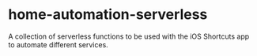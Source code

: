 # home-automation-serverless
A collection of serverless functions to be used with the iOS Shortcuts app to automate different services.
